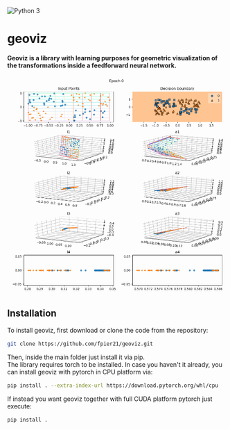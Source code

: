 ![Python 3](https://img.shields.io/badge/python-3-blue.svg)
# geoviz
 **Geoviz is a library with learning purposes for geometric visualization of the transformations inside a feedforward neural network.**

<!-- <img src="./docs/img/Figure 299_v2.png" alt="Example img" width="700px"> -->

<img src="./docs/gif/example.gif" alt="Example gif" width="700px">

## Installation
To install geoviz, first download or clone the code from the repository: 

```bash
git clone https://github.com/fpier21/geoviz.git 
```
Then, inside the main folder just install it via pip.  
The library requires torch to be installed. In case you haven't it already, you can install geoviz with pytorch in CPU platform via: 

```bash
pip install . --extra-index-url https://download.pytorch.org/whl/cpu
```

If instead you want geoviz together with full CUDA platform pytorch just execute: 

```bash
pip install .
```